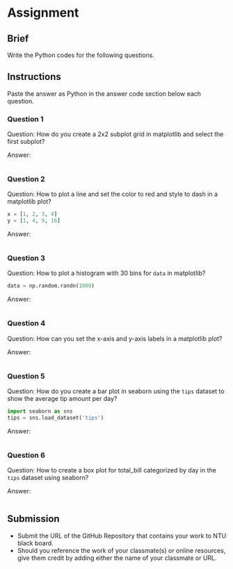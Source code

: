 # Assignment

## Brief

Write the Python codes for the following questions.

## Instructions

Paste the answer as Python in the answer code section below each question.

### Question 1

Question: How do you create a 2x2 subplot grid in matplotlib and select the first subplot?

Answer:

```python

```

### Question 2

Question: How to plot a line and set the color to red and style to dash in a matplotlib plot?

```python
x = [1, 2, 3, 4]
y = [1, 4, 9, 16]
```

Answer:

```python

```

### Question 3

Question: How to plot a histogram with 30 bins for `data` in matplotlib?

```python
data = np.random.randn(1000)
```

Answer:

```python

```

### Question 4

Question: How can you set the x-axis and y-axis labels in a matplotlib plot?

Answer:

```python

```

### Question 5

Question: How do you create a bar plot in seaborn using the `tips` dataset to show the average tip amount per day?

```python
import seaborn as sns
tips = sns.load_dataset('tips')
```

Answer:

```python

```

### Question 6

Question: How to create a box plot for total_bill categorized by day in the `tips` dataset using seaborn?

Answer:

```python

```

## Submission

- Submit the URL of the GitHub Repository that contains your work to NTU black board.
- Should you reference the work of your classmate(s) or online resources, give them credit by adding either the name of your classmate or URL.
